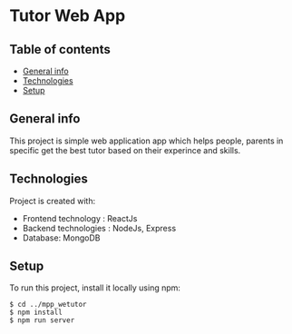 # Tutor Web App
## Table of contents
* [General info](#general-info)
* [Technologies](#technologies)
* [Setup](#setup)

## General info
This project is simple web application app which helps people, parents in specific get the best tutor based on their experince and skills.
	
## Technologies
Project is created with:

* Frontend technology : ReactJs
* Backend technologies : NodeJs, Express
* Database: MongoDB
	
## Setup
To run this project, install it locally using npm:

```
$ cd ../mpp_wetutor
$ npm install
$ npm run server
```


